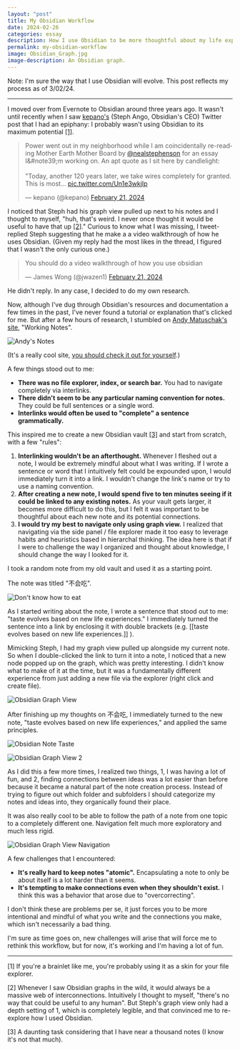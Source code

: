 ```yaml
---
layout: "post"
title: My Obsidian Workflow
date: 2024-02-26
categories: essay
description: How I use Obsidian to be more thoughtful about my life experiences and learning.
permalink: my-obsidian-workflow
image: Obsidian_Graph.jpg
image-description: An Obsidian graph.
---
```


Note: I'm sure the way that I use Obsidian will evolve. This post reflects my process as of 3/02/24.

---

I moved over from Evernote to Obsidian around three years ago. It wasn't until recently when I saw [kepano's](https://twitter.com/kepano) (Steph Ango, Obsidian's CEO) Twitter post that I had an epiphany: I probably wasn't using Obsidian to its maximum potential <a href="#note1">[1]</a>.

<blockquote class="twitter-tweet"><p lang="en" dir="ltr">Power went out in my neighborhood while I am coincidentally re-reading Mother Earth Mother Board by <a href="https://twitter.com/nealstephenson?ref_src=twsrc%5Etfw">@nealstephenson</a> for an essay I&#note39;m working on. An apt quote as I sit here by candlelight:<br><br>&quot;Today, another 120 years later, we take wires completely for granted. This is most… <a href="https://t.co/Un1e3wkjIp">pic.twitter.com/Un1e3wkjIp</a></p>&mdash; kepano (@kepano) <a href="https://twitter.com/kepano/status/1760147688690184569?ref_src=twsrc%5Etfw">February 21, 2024</a></blockquote> <script async src="https://platform.twitter.com/widgets.js" charset="utf-8"></script>

I noticed that Steph had his graph view pulled up next to his notes and I thought to myself, "huh, that's weird. I never once thought it would be useful to have that up <a href="#note2">[2]</a>." Curious to know what I was missing, I tweet-replied Steph suggesting that he make a a video walkthrough of how he uses Obsidian. (Given my reply had the most likes in the thread, I figured that I wasn't the only curious one.)

<blockquote class="twitter-tweet"><p lang="en" dir="ltr">You should do a video walkthrough of how you use obsidian</p>&mdash; James Wong (@jwazen1) <a href="https://twitter.com/jwazen1/status/1760201652177416624?ref_src=twsrc%5Etfw">February 21, 2024</a></blockquote> <script async src="https://platform.twitter.com/widgets.js" charset="utf-8"></script>

He didn't reply. In any case, I decided to do my own research.

Now, although I've dug through Obsidian's resources and documentation a few times in the past, I've never found a tutorial or explanation that's clicked for me. But after a few hours of research, I stumbled on [Andy Matuschak's site](https://twitter.com/andy_matuschak), "Working Notes".

![Andy's Notes](/assets/blogimages/obsidian/Andys_Notes.png#background "Andy's Working Notes")

(It's a really cool site, [you should check it out for yourself](https://notes.andymatuschak.org/About_these_notes?stackedNotes=zPKTSiU725W9WQCqoVPBcxm&stackedNotes=zMX9Lfuz8sGfDUivWZcyWT&stackedNotes=zQeW31KRF1tk2zCPPGWc7UD&stackedNotes=zDV9WUPTpX5MbZb4UJEwXr1.).)

A few things stood out to me:

- **There was no file explorer, index, or search bar.** You had to navigate completely via interlinks.
- **There didn't seem to be any particular naming convention for notes.** They could be full sentences or a single word.
- **Interlinks would often be used to "complete" a sentence grammatically.**

This inspired me to create a new Obsidian vault <a href="#note3">[3]</a> and start from scratch, with a few "rules":

1. **Interlinking wouldn't be an afterthought.** Whenever I fleshed out a note, I would be extremely mindful about what I was writing. If I wrote a sentence or word that I intuitively felt could be expounded upon, I would immediately turn it into a link. I wouldn't change the link's name or try to use a naming convention.
2. **After creating a new note, I would spend five to ten minutes seeing if it could be linked to any existing notes.** As your vault gets larger, it becomes more difficult to do this, but I felt it was important to be thoughtful about each new note and its potential connections.
3. **I would try my best to navigate only using graph view.** I realized that navigating via the side panel / file explorer made it too easy to leverage habits and heuristics based in hierarchal thinking. The idea here is that if I were to challenge the way I organized and thought about knowledge, I should change the way I looked for it.

I took a random note from my old vault and used it as a starting point.

The note was titled "不会吃".

![Don't know how to eat](/assets/blogimages/obsidian/Bu_Hui_Chi.png#background "Don't know how to eat")

As I started writing about the note, I wrote a sentence that stood out to me: "taste evolves based on new life experiences." I immediately turned the sentence into a link by enclosing it with double brackets (e.g. [[taste evolves based on new life experiences.]] ).

Mimicking Steph, I had my graph view pulled up alongside my current note. So when I double-clicked the link to turn it into a note, I noticed that a new node popped up on the graph, which was pretty interesting. I didn't know what to make of it at the time, but it was a fundamentally different experience from just adding a new file via the explorer (right click and create file).

![Obsidian Graph View](/assets/blogimages/obsidian/Interlink_Graph.png#background "Obsidian Graph View")

After finishing up my thoughts on 不会吃, I immediately turned to the new note, "taste evolves based on new life experiences," and applied the same principles.

![Obsidian Note Taste](/assets/blogimages/obsidian/Taste.png#background "Obsidian Note Taste")

![Obsidian Graph View 2](/assets/blogimages/obsidian/Interlink_Graph_2.png#background "Obsidian Graph View 2")

As I did this a few more times, I realized two things, 1, I was having a lot of fun, and 2, finding connections between ideas was a lot easier than before because it became a natural part of the note creation process. Instead of trying to figure out which folder and subfolders I should categorize my notes and ideas into, they organically found their place.

It was also really cool to be able to follow the path of a note from one topic to a completely different one. Navigation felt much more exploratory and much less rigid.

![Obsidian Graph View Navigation](/assets/blogimages/obsidian/Obsidian.gif#background "Obsidian Graph View Navigation")

A few challenges that I encountered:

- **It's really hard to keep notes "atomic".** Encapsulating a note to only be about itself is a lot harder than it seems.
- **It's tempting to make connections even when they shouldn't exist.** I think this was a behavior that arose due to "overcorrecting".

I don't think these are problems per se, it just forces you to be more intentional and mindful of what you write and the connections you make, which isn't necessarily a bad thing.

I'm sure as time goes on, new challenges will arise that will force me to rethink this workflow, but for now, it's working and I'm having a lot of fun.

---
<span id="note1">[1] If you're a brainlet like me, you're probably using it as a skin for your file explorer.</span>

<span id="note2">[2] Whenever I saw Obsidian graphs in the wild, it would always be a massive web of interconnections. Intuitively I thought to myself, "there's no way that could be useful to any human". But Steph's graph view only had a depth setting of 1, which is completely legible, and that convinced me to re-explore how I used Obsidian.</span>

<span id="note3">[3] A daunting task considering that I have near a thousand notes (I know it's not that much).</span>